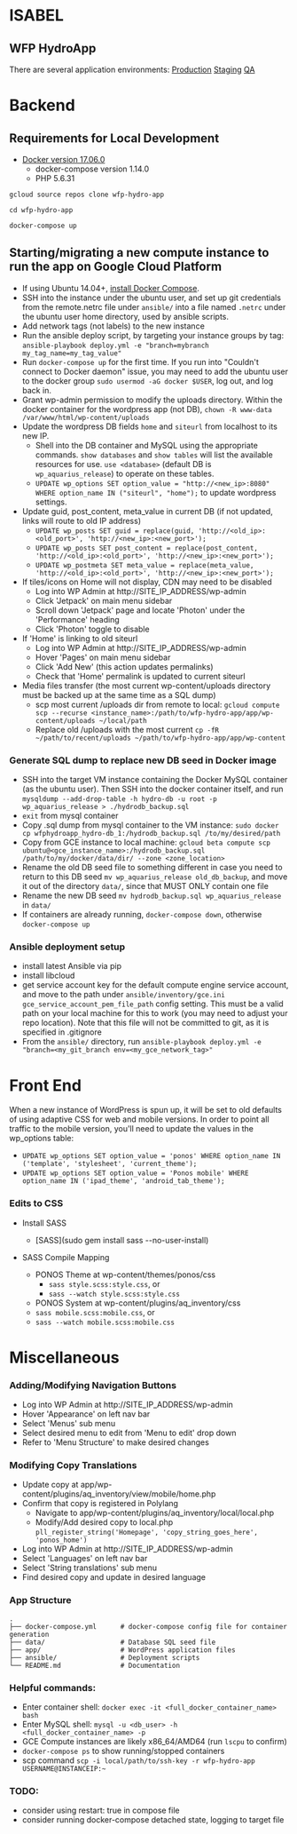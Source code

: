ISABEL
======

WFP HydroApp
------------
There are several application environments:
[Production](http://35.198.69.129:8080)
[Staging](TBD)
[QA](http://35.198.162.151:8080)

# Backend
## Requirements for Local Development

+ [Docker version 17.06.0](https://www.docker.com/community-edition#/download)
  + docker-compose version 1.14.0
  + PHP 5.6.31

`gcloud source repos clone wfp-hydro-app`

`cd wfp-hydro-app`

`docker-compose up`

## Starting/migrating a new compute instance to run the app on Google Cloud Platform
+ If using Ubuntu 14.04+, [install Docker Compose](https://www.digitalocean.com/community/tutorials/how-to-install-and-use-docker-compose-on-ubuntu-14-04).
+ SSH into the instance under the ubuntu user, and set up git credentials from the remote.netrc file under `ansible/` into a file named `.netrc` under the ubuntu user home directory, used by ansible scripts.
+ Add network tags (not labels) to the new instance
+ Run the ansible deploy script, by targeting your instance groups by tag: `ansible-playbook deploy.yml -e "branch=mybranch my_tag_name=my_tag_value"`
+ Run `docker-compose up` for the first time. If you run into "Couldn't connect to Docker daemon" issue, you may need to add the ubuntu user to the docker group `sudo usermod -aG docker $USER`, log out, and log back in.
+ Grant wp-admin permission to modify the uploads directory. Within the docker container for the wordpress app (not DB), `chown -R www-data /var/www/html/wp-content/uploads`
+ Update the wordpress DB fields `home` and `siteurl` from localhost to its new IP.
  + Shell into the DB container and MySQL using the appropriate commands. `show databases` and `show tables` will list the available resources for use. `use <database>` (default DB is `wp_aquarius_release`) to operate on these tables.
  + `UPDATE wp_options SET option_value = "http://<new_ip>:8080" WHERE option_name IN ("siteurl", "home");` to update wordpress settings.
+ Update guid, post_content, meta_value in current DB (if not updated, links will route to old IP address)
  + `UPDATE wp_posts SET guid = replace(guid, 'http://<old_ip>:<old_port>', 'http://<new_ip>:<new_port>');`
  + `UPDATE wp_posts SET post_content = replace(post_content, 'http://<old_ip>:<old_port>', 'http://<new_ip>:<new_port>');`
  + `UPDATE wp_postmeta SET meta_value = replace(meta_value, 'http://<old_ip>:<old_port>', 'http://<new_ip>:<new_port>');`
+ If tiles/icons on Home will not display, CDN may need to be disabled
  + Log into WP Admin at http://SITE_IP_ADDRESS/wp-admin
  + Click 'Jetpack' on main menu sidebar
  + Scroll down 'Jetpack' page and locate 'Photon' under the 'Performance' heading
  + Click 'Photon' toggle to disable
+ If 'Home' is linking to old siteurl
  + Log into WP Admin at http://SITE_IP_ADDRESS/wp-admin
  + Hover 'Pages' on main menu sidebar
  + Click 'Add New' (this action updates permalinks)
  + Check that 'Home' permalink is updated to current siteurl
+ Media files transfer (the most current wp-content/uploads directory must be backed up at the same time as a SQL dump)
  + scp most current /uploads dir from remote to local: `gcloud compute scp --recurse <instance_name>:/path/to/wfp-hydro-app/app/wp-content/uploads ~/local/path`
  + Replace old /uploads with the most current `cp -fR ~/path/to/recent/uploads ~/path/to/wfp-hydro-app/app/wp-content`

### Generate SQL dump to replace new DB seed in Docker image
+ SSH into the target VM instance containing the Docker MySQL container (as the ubuntu user). Then SSH into the docker container itself, and run `mysqldump --add-drop-table -h hydro-db -u root -p wp_aquarius_release > ./hydrodb_backup.sql`
+ `exit` from mysql container
+ Copy .sql dump from mysql container to the VM instance: `sudo docker cp wfphydroapp_hydro-db_1:/hydrodb_backup.sql /to/my/desired/path`
+ Copy from GCE instance to local machine: `gcloud beta compute scp ubuntu@<gce_instance_name>:/hydrodb_backup.sql /path/to/my/docker/data/dir/ --zone <zone_location>`
+ Rename the old DB seed file to something different in case you need to return to this DB seed `mv wp_aquarius_release old_db_backup`, and move it out of the directory `data/`, since that MUST ONLY contain one file
+ Rename the new DB seed `mv hydrodb_backup.sql wp_aquarius_release` in `data/`
+ If containers are already running, `docker-compose down`, otherwise `docker-compose up`

### Ansible deployment setup
+ install latest Ansible via pip
+ install libcloud
+ get service account key for the default compute engine service account, and move to the path under `ansible/inventory/gce.ini` `gce_service_account_pem_file_path` config setting. This must be a valid path on your local machine for this to work (you may need to adjust your repo location). Note that this file will not be committed to git, as it is specified in .gitignore
+ From the `ansible/` directory, run `ansible-playbook deploy.yml -e "branch=<my_git_branch env=<my_gce_network_tag>"`

# Front End
When a new instance of WordPress is spun up, it will be set to old defaults of using adaptive CSS for web and mobile versions. In order to point all traffic to the mobile version, you'll need to update the values in the wp_options table:
+ `UPDATE wp_options SET option_value = 'ponos' WHERE option_name IN ('template', 'stylesheet', 'current_theme');`
+ `UPDATE wp_options SET option_value = 'Ponos mobile' WHERE option_name IN ('ipad_theme', 'android_tab_theme');`

### Edits to CSS
+ Install SASS
  + [SASS](sudo gem install sass --no-user-install)

+ SASS Compile Mapping
  + PONOS Theme at wp-content/themes/ponos/css
    + `sass style.scss:style.css`, or
    + `sass --watch style.scss:style.css`
  + PONOS System at wp-content/plugins/aq_inventory/css
  + `sass mobile.scss:mobile.css`, or
  + `sass --watch mobile.scss:mobile.css`

# Miscellaneous

### Adding/Modifying Navigation Buttons
+ Log into WP Admin at http://SITE_IP_ADDRESS/wp-admin 
+ Hover 'Appearance' on left nav bar 
+ Select 'Menus' sub menu
+ Select desired menu to edit from 'Menu to edit' drop down
+ Refer to 'Menu Structure' to make desired changes

### Modifying Copy Translations
+ Update copy at app/wp-content/plugins/aq_inventory/view/mobile/home.php
+ Confirm that copy is registered in Polylang
  + Navigate to app/wp-content/plugins/aq_inventory/local/local.php
  + Modify/Add desired copy to local.php `pll_register_string('Homepage', 'copy_string_goes_here', 'ponos_home')`
+ Log into WP Admin at http://SITE_IP_ADDRESS/wp-admin
+ Select 'Languages' on left nav bar
+ Select 'String translations' sub menu
+ Find desired copy and update in desired language


### App Structure
    .
    ├── docker-compose.yml      # docker-compose config file for container generation
    ├── data/                   # Database SQL seed file
    ├── app/                    # WordPress application files
    ├── ansible/                # Deployment scripts
    └── README.md               # Documentation

### Helpful commands:
+ Enter container shell: `docker exec -it <full_docker_container_name> bash`
+ Enter MySQL shell: `mysql -u <db_user> -h <full_docker_container_name> -p`
+ GCE Compute instances are likely x86_64/AMD64 (run `lscpu` to confirm)
+ `docker-compose ps` to show running/stopped containers
+ scp command `scp -i local/path/to/ssh-key -r wfp-hydro-app USERNAME@INSTANCEIP:~`

### TODO:
+ consider using restart: true in compose file
+ consider running docker-compose detached state, logging to target file
